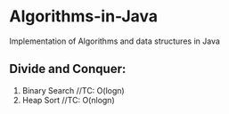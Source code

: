 # Algorithms-in-Java 
Implementation of Algorithms and data structures in Java

## Divide and Conquer:
1. Binary Search //TC: O(logn)
2. Heap Sort //TC: O(nlogn) 

